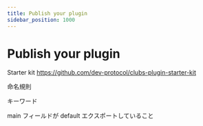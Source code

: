 ```yaml
---
title: Publish your plugin
sidebar_position: 1000
---
```


# Publish your plugin

Starter kit
https://github.com/dev-protocol/clubs-plugin-starter-kit

命名規則

キーワード

main フィールドが default エクスポートしていること
